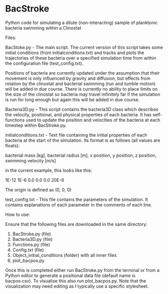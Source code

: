 # BacStroke
Python code for simulating a dilute (non-interacting) sample of planktonic bacteria swimming within a Clinostat

Files:

BacStoke.py - The main script. The current version of this script takes some initial conditions (from initialconditions.txt) and tracks and plots the trajectories of these bacteria over a specified simulation time from within the configuration file (test_config.txt). 

Positions of bacteria are currently updated under the assumption that their movement is only influenced by gravity and diffusion, but effects from rotation by the clinostat and bacterial swimming (run and tumble motion) will be added in due course. There is currently no ability to place limits on the size of the clinostat so bacteria may travel infinitely far if the simulation is run for long enough but again this will be added in due course.

Bacteria3D.py - This script contains the bacteria3D class which describes the velocity, positional, and physical properties of each bacteria. It has self-functions used to update the position and velocities of the bacteria at each timestep within BacStroke.py. 

initialconditions.txt - Text file containing the initial properties of each bacteria at the start of the simulation. Its format is as follows (all values are floats):

bacterial mass [kg], bacterial radius [m], x position, y position, z position, swimming velocity [m/s]

in the current example, this looks like this:

1E-12 1E-6 0.0 0.0 0.0 20E-6

The origin is defined as (0, 0, 0)

test_config.txt - This file contains the parameters of the simulation. It contains explanations of each parameter in the comments of each line. 

How to use:

Ensure that the following files are downloaded in the same directory:

1. BacStroke.py (file)
2. Bacteria3D.py (file)
3. Functions.py (file)
4. Config.txt (file)
5. Object_initial_conditions (folder) with all inner files
6. plot_bacpos.py

Once this is completed either run BacStroke.py from the terminal or from a Python editor to generate a positional data file (default name is bacpos.csv). To visualise this also run plot_bacpos.py. Note that the visualization may need editing as I typically use a specific stylesheet.


